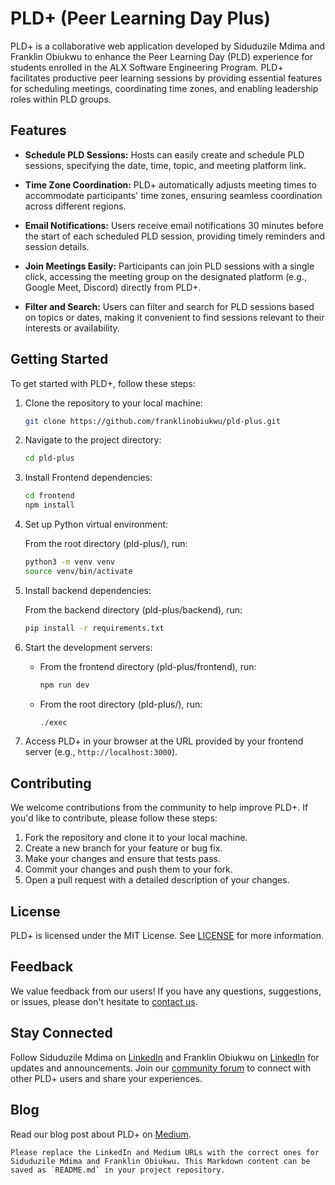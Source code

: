 # PLD+ (Peer Learning Day Plus)

PLD+ is a collaborative web application developed by Siduduzile Mdima and Franklin Obiukwu to enhance the Peer Learning Day (PLD) experience for students enrolled in the ALX Software Engineering Program. PLD+ facilitates productive peer learning sessions by providing essential features for scheduling meetings, coordinating time zones, and enabling leadership roles within PLD groups.

## Features

- **Schedule PLD Sessions:** Hosts can easily create and schedule PLD sessions, specifying the date, time, topic, and meeting platform link.
  
- **Time Zone Coordination:** PLD+ automatically adjusts meeting times to accommodate participants' time zones, ensuring seamless coordination across different regions.

- **Email Notifications:** Users receive email notifications 30 minutes before the start of each scheduled PLD session, providing timely reminders and session details.

- **Join Meetings Easily:** Participants can join PLD sessions with a single click, accessing the meeting group on the designated platform (e.g., Google Meet, Discord) directly from PLD+.

- **Filter and Search:** Users can filter and search for PLD sessions based on topics or dates, making it convenient to find sessions relevant to their interests or availability.

## Getting Started

To get started with PLD+, follow these steps:

1. Clone the repository to your local machine:

   ```bash
   git clone https://github.com/franklinobiukwu/pld-plus.git
   ```

2. Navigate to the project directory:

   ```bash
   cd pld-plus
   ```

3. Install Frontend dependencies:
   
   ```bash
   cd frontend
   npm install
   ```

4. Set up Python virtual environment:
   
   From the root directory (pld-plus/), run:

   ```bash
   python3 -m venv venv
   source venv/bin/activate
   ```

5. Install backend dependencies:
   
   From the backend directory (pld-plus/backend), run:

   ```bash
   pip install -r requirements.txt
   ```

6. Start the development servers:
   
   - From the frontend directory (pld-plus/frontend), run:

     ```bash
     npm run dev
     ```

   - From the root directory (pld-plus/), run:

     ```bash
     ./exec
     ```

7. Access PLD+ in your browser at the URL provided by your frontend server (e.g., `http://localhost:3000`).

## Contributing

We welcome contributions from the community to help improve PLD+. If you'd like to contribute, please follow these steps:

1. Fork the repository and clone it to your local machine.
2. Create a new branch for your feature or bug fix.
3. Make your changes and ensure that tests pass.
4. Commit your changes and push them to your fork.
5. Open a pull request with a detailed description of your changes.

## License

PLD+ is licensed under the MIT License. See [LICENSE](LICENSE) for more information.

## Feedback

We value feedback from our users! If you have any questions, suggestions, or issues, please don't hesitate to [contact us](mailto:feedback@pldplus.com).

## Stay Connected

Follow Siduduzile Mdima on [LinkedIn](http://www.linkedin.com/in/s-nenhlanhla-siduduzile-mdima-a309761aa) and Franklin Obiukwu on [LinkedIn](https://www.linkedin.com/in/franklinobiukwu/) for updates and announcements. Join our [community forum](https://community.pldplus.com) to connect with other PLD+ users and share your experiences.

## Blog

Read our blog post about PLD+ on [Medium](https://medium.com/@romanmdima/introducing-pld-revolutionizing-pld-days-for-alx-students-dc6b126a0dd7).
```
Please replace the LinkedIn and Medium URLs with the correct ones for Siduduzile Mdima and Franklin Obiukwu. This Markdown content can be saved as `README.md` in your project repository.
